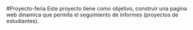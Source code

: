 #Proyecto-feria
Este proyecto tiene como objetivo, construir una pagina web dinamica que permita el seguimiento de informes (proyectos de estudiantes).
